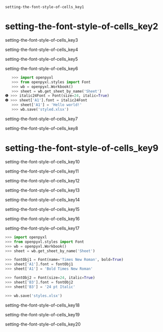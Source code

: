 ```ngMeta
setting-the-font-style-of-cells_key1
```
# setting-the-font-style-of-cells_key2
setting-the-font-style-of-cells_key3

setting-the-font-style-of-cells_key4


setting-the-font-style-of-cells_key5

setting-the-font-style-of-cells_key6

```python
   >>> import openpyxl
   >>> from openpyxl.styles import Font
   >>> wb = openpyxl.Workbook()
   >>> sheet = wb.get_sheet_by_name('Sheet')
❶ >>> italic24Font = Font(size=24, italic=True)
❷ >>> sheet['A1'].font = italic24Font
   >>> sheet['A1'] = 'Hello world!'
   >>> wb.save('styled.xlsx')
```
setting-the-font-style-of-cells_key7

setting-the-font-style-of-cells_key8

# setting-the-font-style-of-cells_key9
setting-the-font-style-of-cells_key10

setting-the-font-style-of-cells_key11

setting-the-font-style-of-cells_key12

setting-the-font-style-of-cells_key13

setting-the-font-style-of-cells_key14

setting-the-font-style-of-cells_key15

setting-the-font-style-of-cells_key16

setting-the-font-style-of-cells_key17

```python
>>> import openpyxl
>>> from openpyxl.styles import Font
>>> wb = openpyxl.Workbook()
>>> sheet = wb.get_sheet_by_name('Sheet')

>>> fontObj1 = Font(name='Times New Roman', bold=True)
>>> sheet['A1'].font = fontObj1
>>> sheet['A1'] = 'Bold Times New Roman'

>>> fontObj2 = Font(size=24, italic=True)
>>> sheet['B3'].font = fontObj2
>>> sheet['B3'] = '24 pt Italic'

>>> wb.save('styles.xlsx')
```
setting-the-font-style-of-cells_key18

setting-the-font-style-of-cells_key19

setting-the-font-style-of-cells_key20